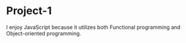 # Project-1
I enjoy JavaScript because it utilizes both Functional programming and Object-oriented programming.